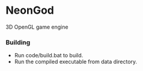# NeonGod

3D OpenGL game engine

### Building
* Run code/build.bat to build.
* Run the compiled executable from data directory.